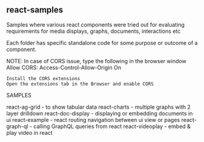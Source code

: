 ## react-samples
Samples where various react components were tried out for evaluating requirements for media displays, graphs, documents, interactions etc

Each folder has specific standalone code for some purpose or outcome of a component.

NOTE: In case of CORS issue, type the following in the browser window
	Allow CORS: Access-Control-Allow-Origin On

	Install the CORS extensions
	Open the extensions tab in the Browser and enable CORS

SAMPLES

react-ag-grid 	- to show tabular data
react-charts	- multiple graphs with 2 layer drilldown
react-doc-display - displaying or embedding documents in ui
react-example	- react routing  navigation between ui view or pages
react-graph-ql	- calling GraphQL queries from react
react-videoplay	- embed & play video in react



